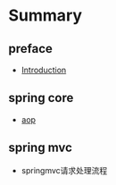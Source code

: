 # Summary

## preface

* [Introduction](README.md)

## spring core

* [aop](spring-core/aop.md)

## spring mvc

* springmvc请求处理流程

